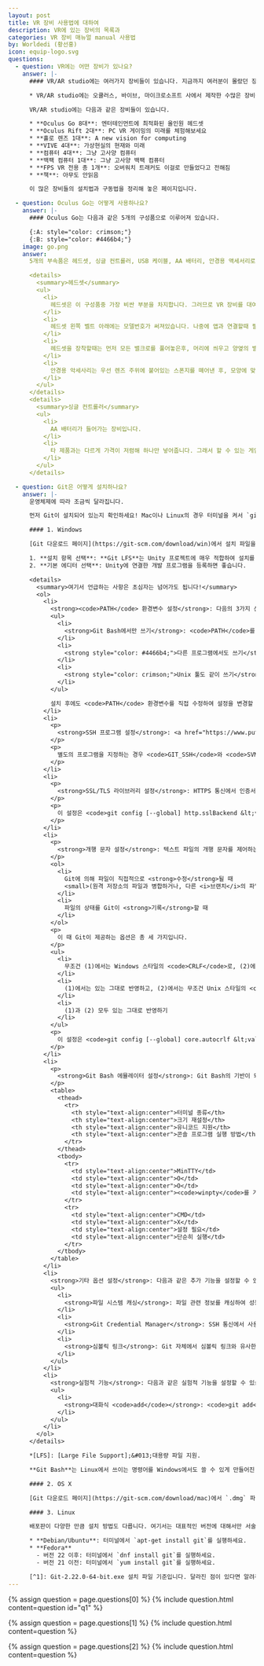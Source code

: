 ```yaml
---
layout: post
title: VR 장비 사용법에 대하여
description: VR에 있는 장비의 목록과 
categories: VR 장비 매뉴얼 manual 사용법
by: Worldedi (황선홍)
icon: equip-logo.svg
questions:
  - question: VR에는 어떤 장비가 있나요?
    answer: |-
      #### VR/AR studio에는 여러가지 장비들이 있습니다. 지금까지 여러분이 몰랐던 장비들에 대해 알아갑시다.

      * VR/AR studio에는 오큘러스, 바이브, 마이크로소프트 사에서 제작한 수많은 장비들이 있습니다.

      VR/AR studio에는 다음과 같은 장비들이 있습니다.

      * **Oculus Go 8대**: 엔터테인먼트에 최적화된 올인원 헤드셋
      * **Oculus Rift 2대**: PC VR 게이밍의 미래를 체험해보세요 
      * **홀로 렌즈 1대**: A new vision for computing
      * **VIVE 4대**: 가상현실의 현재와 미래
      * **컴퓨터 4대**: 그냥 고사양 컴퓨터
      * **백팩 컴퓨터 1대**: 그냥 고사양 백팩 컴퓨터
      * **FPS VR 전용 총 1개**: 오버워치 트래커도 이걸로 만들었다고 전해짐 
      * **책**: 아무도 안읽음 

      이 많은 장비들의 설치법과 구동법을 정리해 놓은 페이지입니다.

  - question: Oculus Go는 어떻게 사용하나요?
    answer: |-
      #### Oculus Go는 다음과 같은 5개의 구성품으로 이루어져 있습니다.

      {:A: style="color: crimson;"}
      {:B: style="color: #4466b4;"}
    image: go.png 
    answer: 
      5개의 부속품은 헤드셋, 싱글 컨트롤러, USB 케이블, AA 배터리, 안경용 액세서리로 이루어져 있습니다. 각각의 항목들을 열어봐서 부가적인 내용을 확인하세요

      <details>
        <summary>헤드셋</summary>
        <ul>
          <li>
            헤드셋은 이 구성품중 가장 비싼 부분을 차지합니다. 그러므로 VR 장비를 대여해줄 일이 있을때, 꼭 문제가 있지는 않은지 렌즈에 금이 가지는 않았는지 확인해야합니다. 
          </li>
          <li>
            헤드셋 왼쪽 벨트 아래에는 모델번호가 써져있습니다. 나중에 앱과 연결할때 필요한 정보니 꼭 확인해주세요. 또한 전원버튼과 볼륨 아래버튼을 동시에 누르면 관리자모드로 접속이 가능합니다. 
          </li>
          <li>
            헤드셋을 장착할때는 먼저 모든 밸크로를 풀어놓은후, 머리에 씌우고 양옆의 밸크로를 사이즈에 맞게 붙이고, 위의 밸크로를 붙이면 완벽히 장착할 수 있습니다.
          </li>
          <li>
            안경용 악세사리는 우선 렌즈 주위에 붙어있는 스폰지를 뗴어낸 후, 모양에 맞게 장착을 하고, 다시 스폰지를 적절히 끼워넣으면 장착할 수 있습니다. 안경을 착용하고도 VR 장비를 쉽게 낄 수 있도록 해주는 좋은 장비는 안경을 착용하는 친구들은 애용하시면 됩니다.
          </li>
        </ul>
      </details>
      <details>
        <summary>싱글 컨트롤러</summary>
        <ul>
          <li>
            AA 배터리가 들어가는 장비입니다. 
          </li>
          <li>
            타 제품과는 다르게 가격이 저렴해 하나만 넣어줍니다. 그래서 할 수 있는 게임이 굉장히 제한적입니다.
          </li>
        </ul>
      </details>

  - question: Git은 어떻게 설치하나요?
    answer: |-
      운영체제에 따라 조금씩 달라집니다.

      먼저 Git이 설치되어 있는지 확인하세요! Mac이나 Linux의 경우 터미널을 켜서 `git --version`을 쳤을 때, 버전 명이 나온다면 해당 버전의 Git이 설치된 것입니다. Windows의 경우, Git Bash가 존재하거나 CMD에서 `git --version`을 입력했을 때 버전 명이 나온다면 Git이 설치된 것입니다. 이는 설치 후 확인할 때에도 적용할 수 있습니다.

      #### 1. Windows

      [Git 다운로드 페이지](https://git-scm.com/download/win)에서 설치 파일을 받고 실행합니다. 보통 Next를 계속 눌러도 무방하나, 다소 유의해야 하는 설정 항목은 다음과 같습니다.[^1]

      1. **설치 항목 선택**: **Git LFS**는 Unity 프로젝트에 매우 적합하여 설치를 추천합니다.
      2. **기본 에디터 선택**: Unity에 연결한 개발 프로그램을 등록하면 좋습니다.

      <details>
        <summary>여기서 언급하는 사항은 초심자는 넘어가도 됩니다!</summary>
        <ol>
          <li>
            <strong><code>PATH</code> 환경변수 설정</strong>: 다음의 3가지 선택지가 있습니다.
            <ul>
              <li>
                <strong>Git Bash에서만 쓰기</strong>: <code>PATH</code>를 수정하지 않아 Git Bash를 제외한 다른 프로그램에서 Git을 쓸 수 없습니다.
              </li>
              <li>
                <strong style="color: #4466b4;">다른 프로그램에서도 쓰기</strong>: <code>PATH</code>를 수정하여 CMD 등에서 <code>git</code> 명령어를 쓸 수 있게 합니다. Visual Studio를 비롯하여 많은 개발 툴이 Git과 연동되기 때문에, 가장 추천되는 기본 선택지입니다.
              </li>
              <li>
                <strong style="color: crimson;">Unix 툴도 같이 쓰기</strong>: <code>PATH</code>에 Unix에서 쓰이는 프로그램에 대한 경로도 추가합니다. 단, 기존 CMD 등에서 사용되는 커맨드의 일부를 덮어씌우기 때문에 일반적으로 추천되지 않습니다.
              </li>
            </ul>

            설치 후에도 <code>PATH</code> 환경변수를 직접 수정하여 설정을 변경할 수 있습니다.
          </li>
          <li>
            <p>
              <strong>SSH 프로그램 설정</strong>: <a href="https://www.putty.org/">PuTTY</a> 등을 사용하는 경우, Git에 내장된 OpenSSH 기반 클라이언트를 대신하여 사용할 수 있습니다. Git에서 SSH 클라이언트는 원격 저장소 작업 등에 사용됩니다.
            </p>
            <p>
              별도의 프로그램을 지정하는 경우 <code>GIT_SSH</code>와 <code>SVN_SSH</code> 환경 변수를 수정하며, Git은 이 변수가 지정하는 실행 파일을 이용하게 됩니다. 변수가 존재하지 않는 경우, Git 내장 클라이언트를 사용하게 됩니다.
            </p>
          </li>
          <li>
            <p>
              <strong>SSL/TLS 라이브러리 설정</strong>: HTTPS 통신에서 인증서 유효성 검증에 쓰일 라이브러리를 선택합니다. 기본적으로는 OpenSSL을 사용하여 Git에 내장된 `ca-bundle.crt` 파일을 허용된 인증 기관 목록으로 취급합니다. 옵션을 통해 Windows 네이티브 보안 채널 라이브러리를 이용할 수도 있는데, 이 경우 기본적으로 Windows 인증서 저장소를 통해 인증서를 허용하며, 내부망을 통한 인증서 검증을 할 수도 있습니다.
            </p>
            <p>
              이 설정은 <code>git config [--global] http.sslBackend &lt;value&gt;</code>로 수정할 수 있습니다. <code>&lt;value&gt;</code>의 값은 <code>openssl</code>, <code>schannel</code> 중 하나입니다.
            </p>
          </li>
          <li>
            <p>
              <strong>개행 문자 설정</strong>: 텍스트 파일의 개행 문자를 제어하는 방법을 설정합니다. 여기서 개행 문자가 문제되는 경우는 두 가지가 있습니다.
            </p>
            <ol>
              <li>
                Git에 의해 파일이 직접적으로 <strong>수정</strong>될 때
                <small>(원격 저장소의 파일과 병합하거나, 다른 <i>브랜치</i>의 파일 상태를 가져오는 경우)</small>
              </li>
              <li>
                파일의 상태를 Git이 <strong>기록</strong>할 때
              </li>
            </ol>
            <p>
              이 때 Git이 제공하는 옵션은 총 세 가지입니다.
            </p>
            <ul>
              <li>
                무조건 (1)에서는 Windows 스타일의 <code>CRLF</code>로, (2)에서는 Unix 스타일의 <code>LF</code>로 바꾸기
              </li>
              <li>
                (1)에서는 있는 그대로 반영하고, (2)에서는 무조건 Unix 스타일의 <code>LF</code>로 바꾸기
              </li>
              <li>
                (1)과 (2) 모두 있는 그대로 반영하기
              </li>
            </ul>
            <p>
              이 설정은 <code>git config [--global] core.autocrlf &lt;value&gt;</code>로 수정할 수 있고, <code>&lt;value&gt;</code>는 위에서부터 <code>true</code>, <code>input</code>, <code>false</code>에 대응됩니다.
            </p>
          </li>
          <li>
            <p>
              <strong>Git Bash 에뮬레이터 설정</strong>: Git Bash의 기반이 되는 터미널을 지정합니다. 첫번째 옵션은 <a href="https://www.msys2.org/">MSYS2</a>의 터미널인 <a href="https://mintty.github.io/">MinTTY</a>를 사용하는 것이며, 두번째 옵션은 CMD를 사용하는 것입니다. 아래는 두 터미널의 차이점입니다.
            </p>
            <table>
              <thead>
                <tr>
                  <th style="text-align:center">터미널 종류</th>
                  <th style="text-align:center">크기 재설정</th>
                  <th style="text-align:center">유니코드 지원</th>
                  <th style="text-align:center">콘솔 프로그램 실행 방법</th>
                </tr>
              </thead>
              <tbody>
                <tr>
                  <td style="text-align:center">MinTTY</td>
                  <td style="text-align:center">O</td>
                  <td style="text-align:center">O</td>
                  <td style="text-align:center"><code>winpty</code>를 거쳐야 함</td>
                </tr>
                <tr>
                  <td style="text-align:center">CMD</td>
                  <td style="text-align:center">X</td>
                  <td style="text-align:center">설정 필요</td>
                  <td style="text-align:center">단순히 실행</td>
                </tr>
              </tbody>
            </table>
          </li>
          <li>
            <strong>기타 옵션 설정</strong>: 다음과 같은 추가 기능을 설정할 수 있습니다.
            <ul>
              <li>
                <strong>파일 시스템 캐싱</strong>: 파일 관련 정보를 캐싱하여 성능을 높입니다.
              </li>
              <li>
                <strong>Git Credential Manager</strong>: SSH 통신에서 사용자 이름과 암호 등 인증 정보를 Windows 자격 증명 관리자에 저장하고 자동으로 입력해주는 기능을 추가합니다.
              </li>
              <li>
                <strong>심볼릭 링크</strong>: Git 자체에서 심볼릭 링크와 유사한 기능을 하는 파일을 제어합니다. 그러나 Windows Vista 이후로 심볼릭 링크가 기본 기능이 되어 큰 의미는 없을 것으로 보입니다.
              </li>
            </ul>
          </li>
          <li>
            <strong>실험적 기능</strong>: 다음과 같은 실험적 기능을 설정할 수 있습니다.
            <ul>
              <li>
                <strong>대화식 <code>add</code></strong>: <code>git add</code> 커맨드의 기본 동작이 대화식으로 변경됩니다. 이는 옵션으로 대화식 실행 여부를 결정하는 것보다 속도가 빠르지만, 안정성을 보장할 수 없습니다.
              </li>
            </ul>
          </li>
        </ol>
      </details>

      *[LFS]: [Large File Support];&#013;대용량 파일 지원.

      **Git Bash**는 Linux에서 쓰이는 명령어를 Windows에서도 쓸 수 있게 만들어진 CMD같은 프로그램입니다. `git` 커맨드 예시는 **Linux를 기준으로 작성된 경우가 많으므로**, 충분한 이해가 없다면 Git Bash를 사용하는 것을 추천합니다.

      #### 2. OS X

      [Git 다운로드 페이지](https://git-scm.com/download/mac)에서 `.dmg` 파일을 받고 실행합니다. 이후 그 내부의 `.pkg` 파일을 실행하여 Git을 설치합니다. 별다른 설정 없이 계속 진행하여 설치해도 무방합니다.

      #### 3. Linux

      배포판이 다양한 만큼 설치 방법도 다릅니다. 여기서는 대표적인 버전에 대해서만 서술하며, 정확한 정보는 [이 페이지](https://git-scm.com/download/linux)에서 확인하시기 바랍니다.

      * **Debian/Ubuntu**: 터미널에서 `apt-get install git`를 실행하세요.
      * **Fedora**
        - 버전 22 이후: 터미널에서 `dnf install git`를 실행하세요.
        - 버전 21 이전: 터미널에서 `yum install git`를 실행하세요.

      [^1]: Git-2.22.0-64-bit.exe 설치 파일 기준입니다. 달라진 점이 있다면 알려주세요!
---
```


{% assign question = page.questions[0] %}
{% include question.html content=question id="q1" %}

{% assign question = page.questions[1] %}
{% include question.html content=question %}

{% assign question = page.questions[2] %}
{% include question.html content=question %}
